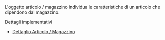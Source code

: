 L'oggetto articolo / magazzino individua le caratteristiche di un articolo che dipendono dal magazzino.

Dettagli implementativi
- [Dettaglio Articolo / Magazzino](Sorgenti/DOC/OG/OG/AM_D)


